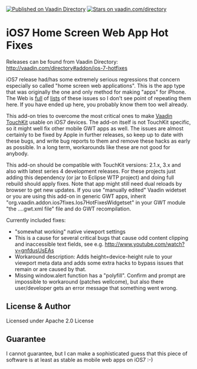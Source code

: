 [![Published on Vaadin  Directory](https://img.shields.io/badge/Vaadin%20Directory-published-00b4f0.svg)](https://vaadin.com/directory/component/ios-7-hotfixes)
[![Stars on vaadin.com/directory](https://img.shields.io/vaadin-directory/star/ios-7-hotfixes.svg)](https://vaadin.com/directory/component/ios-7-hotfixes)

# iOS7 Home Screen Web App Hot Fixes

Releases can be found from Vaadin Directory:
http://vaadin.com/directory#addon/ios-7-hotfixes

iOS7 release had/has some extremely serious regressions that concern especially so called "home screen web applications". This is the app type that was originally the one and only method for making "apps" for iPhone. The Web is [full](http://www.mobilexweb.com/blog/safari-ios7-html5-problems-apis-review) of [lists](http://www.infoworld.com/t/html5/bad-news-ios-7s-html5-full-of-bugs-227685) of these issues so I don't see point of repeating them here. If you have ended up here, you probably know them too well already.

This add-on tries to overcome the most critical ones to make [Vaadin TouchKit](https://vaadin.com/add-ons/touchkit) usable on iOS7 devices. The add-on itself is not TouchKit specific, so it might well fix other mobile GWT apps as well. The issues are almost certainly to be fixed by Apple in further releases, so keep up to date with these bugs, and write bug reports to them and remove these hacks as early as possible. In a long term, workarounds like these are not good for anybody.

This add-on should be compatible with TouchKit versions: 2.1.x, 3.x and also with latest series 4 development releases. For these projects just adding this dependency (or jar to Eclipse WTP project) and doing full rebuild should apply fixes. Note that app might still need dual reloads by browser to get new updates. If you use "manually edited" Vaadin widetset or you are using this add-on in generic GWT apps, inherit "org.vaadin.addon.ios7fixes.Ios7HotFixesWidgetset" in your GWT module "the ....gwt.xml file" file and do GWT recompilation.

Currently included fixes:
 * "somewhat working" native viewport settings
  * This is a cause for several critical bugs that cause odd content clipping and inaccessible text fields, see e.g.  http://www.youtube.com/watch?v=gnfdusUsEAs
  * Workaround description: Adds height=device-height rule to your viewport meta data and adds some extra hacks to bypass issues that remain or are caused by that.
 * Missing window.alert function has a "polyfill". Confirm and prompt are impossible to workaround (patches wellcome), but also there user/developer gets an error message that something went wrong.

## License & Author

Licensed under Apache 2.0 License

## Guarantee

I cannot guarantee, but I can make a sophisticated guess that this piece of software is at least as stable as mobile web apps on iOS7 :-)

